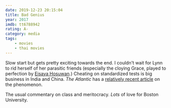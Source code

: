 ```yaml
---
date: 2019-12-23 20:15:04
title: Bad Genius
year: 2017
imdb: tt6788942
rating: A-
category: media
tags:
    - movies
    - thai movies
---
```


Slow start but gets pretty exciting towards the end. I couldn't wait for Lynn to rid herself of her parasitic friends (especially the cloying Grace, played to perfection by [Eisaya Hosuwan](https://www.instagram.com/oomeisaya/?hl=en).) Cheating on standardized tests is big business in India and China. _The Atlantic_ has a [relatively recent article](https://www.theatlantic.com/education/archive/2016/03/how-sophisticated-test-scams-from-china-are-making-their-way-into-the-us/474474/) on the phenomenon.

The usual commentary on class and meritocracy. _Lots_ of love for Boston University.
